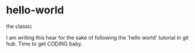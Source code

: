 # hello-world
the classic

I am writing this hear for the sake of following the 'hello world' tutorial in git hub. Time to get CODING baby.
